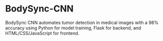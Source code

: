 # BodySync-CNN
BodySync CNN automates tumor detection in medical images with a 98% accuracy using Python for model training, Flask for backend, and HTML/CSS/JavaScript for frontend.
